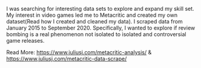 I was searching for interesting data sets to explore and expand my skill set. My interest in video games led me to Metacritic and created my own dataset(Read how I created and cleaned my data). I scraped data from January 2015 to September 2020. Specifically, I wanted to explore if review bombing is a real phenomenon not isolated to isolated and controversial game releases.

Read More: https://www.juliusj.com/metacritic-analysis/ & https://www.juliusj.com/metacritic-data-scrape/
